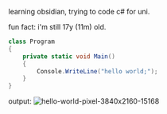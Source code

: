 learning obsidian, trying to code c# for uni.

fun fact: i'm still 17y (11m) old.

```csharp
class Program
{
    private static void Main()
    {
        Console.WriteLine("hello world;");
    }
}
```

output:
![hello-world-pixel-3840x2160-15168](https://github.com/user-attachments/assets/8d494058-9f74-4386-99c3-f0895588fc76)

<!---
lattesyrup/lattesyrup is a ✨ special ✨ repository because its `README.md` (this file) appears on your GitHub profile.
You can click the Preview link to take a look at your changes.
--->

